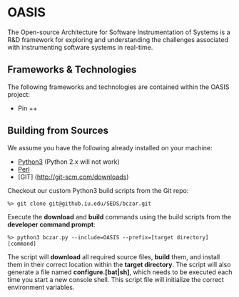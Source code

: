 OASIS
=====

The Open-source Architecture for Software Instrumentation of Systems 
is a R&D framework for exploring and understanding the challenges 
associated with instrumenting software systems in real-time.

Frameworks & Technologies
-------------------------

The following frameworks and technologies are contained within
the OASIS project:

* Pin ++

Building from Sources
---------------------

We assume you have the following already installed on your machine:

* [Python3](http://www.activestate.com/activepython/downloads) (Python 2.x will not work)
* [Perl](http://www.activestate.com/activeperl)
* [GIT] (http://git-scm.com/downloads)

Checkout our custom Python3 build scripts from the Git repo:

    %> git clone git@github.iu.edu/SEDS/bczar.git

Execute the **download** and **build** commands using the build scripts 
from the **developer command prompt**:

    %> python3 bczar.py --include=OASIS --prefix=[target directory] [command]

The script will **download** all required source files, **build** them, 
and install them in their correct location within the **target directory**. 
The script will also generate a file named **configure.[bat|sh]**, which needs 
to be executed each time you start a new console shell. This script file 
will initialize the correct environment variables.
